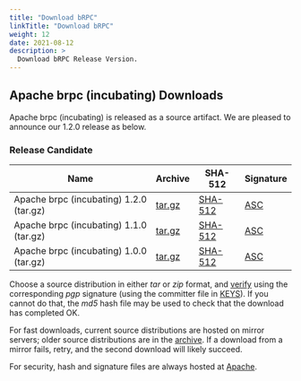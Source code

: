 ```yaml
---
title: "Download bRPC"
linkTitle: "Download bRPC"
weight: 12
date: 2021-08-12
description: >
  Download bRPC Release Version.
---
```

<!--
{% comment %}
Licensed to the Apache Software Foundation (ASF) under one or more
contributor license agreements.  See the NOTICE file distributed with
this work for additional information regarding copyright ownership.
The ASF licenses this file to you under the Apache License, Version 2.0
(the "License"); you may not use this file except in compliance with
the License.  You may obtain a copy of the License at

http://www.apache.org/licenses/LICENSE-2.0

Unless required by applicable law or agreed to in writing, software
distributed under the License is distributed on an "AS IS" BASIS,
WITHOUT WARRANTIES OR CONDITIONS OF ANY KIND, either express or implied.
See the License for the specific language governing permissions and
limitations under the License.
{% endcomment %}
-->
## Apache brpc (incubating) Downloads

Apache brpc (incubating) is released as a source artifact.
We are pleased to announce our 1.2.0 release as below.


### Release Candidate 
<!--when pass vote, we can change it back to Release Artifacts
-->
<table class="table table-hover sortable">
    <thead>
        <tr>
            <th><b>Name</b></th>
            <th><b>Archive</b></th>
            <th><b>SHA-512</b></th>
            <th><b>Signature</b></th>
        </tr>
    </thead>
    <tbody>
        <tr>
            <td>Apache brpc (incubating) 1.2.0 (tar.gz)</td>
            <td><a href="https://dlcdn.apache.org/incubator/brpc/1.2.0/apache-brpc-1.2.0-incubating-src.tar.gz">tar.gz</a></td>
            <td><a href="https://downloads.apache.org/incubator/brpc/1.2.0/apache-brpc-1.2.0-incubating-src.tar.gz.sha512">SHA-512</a></td>
            <td><a href="https://downloads.apache.org/incubator/brpc/1.2.0/apache-brpc-1.2.0-incubating-src.tar.gz.asc">ASC</a></td>
        </tr>
        <tr>
            <td>Apache brpc (incubating) 1.1.0 (tar.gz)</td>
            <td><a href="https://dlcdn.apache.org/incubator/brpc/1.1.0/apache-brpc-1.1.0-incubating-src.tar.gz">tar.gz</a></td>
            <td><a href="https://downloads.apache.org/incubator/brpc/1.1.0/apache-brpc-1.1.0-incubating-src.tar.gz.sha512">SHA-512</a></td>
            <td><a href="https://downloads.apache.org/incubator/brpc/1.1.0/apache-brpc-1.1.0-incubating-src.tar.gz.asc">ASC</a></td>
        </tr>
        <tr>
            <td>Apache brpc (incubating) 1.0.0 (tar.gz)</td>
            <td><a href="https://dlcdn.apache.org/incubator/brpc/1.0.0/apache-brpc-1.0.0-incubating-src.tar.gz">tar.gz</a></td>
            <td><a href="https://downloads.apache.org/incubator/brpc/1.0.0/apache-brpc-1.0.0-incubating-src.tar.gz.sha512">SHA-512</a></td>
            <td><a href="https://downloads.apache.org/incubator/brpc/1.0.0/apache-brpc-1.0.0-incubating-src.tar.gz.asc">ASC</a></td>
        </tr>
        <!--tr>
            <td>Release Notes</td>
            <td><a href="/releases/spark/{{ site.data.project.latest_release }}/release-notes">{{ site.data.project.latest_release }}</a></td>
            <td></td>
            <td></td>
            <td></td>
        </tr-->
    </tbody>
</table>

Choose a source distribution in either *tar* or *zip* format,
and [verify](https://www.apache.org/dyn/closer.cgi#verify)
using the corresponding *pgp* signature (using the committer file in
[KEYS](https://downloads.apache.org/incubator/brpc/KEYS)).
If you cannot do that, the *md5* hash file may be used to check that the
download has completed OK.

For fast downloads, current source distributions are hosted on mirror servers;
older source distributions are in the
[archive](https://archive.apache.org/dist/incubator/brpc/).
If a download from a mirror fails, retry, and the second download will likely
succeed.

For security, hash and signature files are always hosted at
[Apache](https://www.apache.org).
